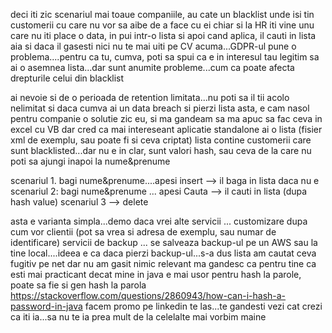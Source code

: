 deci
iti zic scenariul
mai toaue companiile, au cate un blacklist unde isi tin customerii cu care nu vor sa aibe de a face cu ei
chiar si la HR
iti vine unu care nu iti place o data, in pui intr-o lista
si apoi cand aplica, il cauti in lista aia si daca il gasesti nici nu te mai uiti pe CV
acuma...GDPR-ul pune o problema....pentru ca tu, cumva, poti sa spui ca e in interesul tau legitim sa ai o asemnea lista...dar sunt anumite probleme...cum ca poate afecta drepturile celui din blacklist

ai nevoie si de o perioada de retention limitata...nu poti sa il tii acolo nelimitat
si daca cumva ai un data breach si pierzi lista asta, e cam nasol pentru companie
o solutie zic eu, si ma gandeam sa ma apuc sa fac ceva in excel cu VB
dar cred ca mai intereseant aplicatie standalone
ai o lista (fisier xml de exemplu, sau poate fi si ceva criptat) 
lista contine customerii care sunt blacklisted...dar nu e in clar, sunt valori hash, sau ceva de la care nu poti sa ajungi inapoi la nume&prenume

scenariul 1. bagi nume&prenume....apesi insert --> il baga in lista daca nu e
scenariul 2: bagi nume&prenume  ... apesi Cauta --> il cauti in lista (dupa hash value)
scenariul 3 --> delete

asta e varianta simpla...demo daca vrei
alte servicii ... customizare dupa cum vor clientii (pot sa vrea si adresa de exemplu, sau numar de identificare)
servicii de backup ... se salveaza backup-ul pe un AWS sau la tine local....ideea e ca daca pierzi backup-ul...s-a dus lista
am cautat ceva fugitiv pe net dar nu am gasit nimic relevant
ma gandesc ca pentru tine ca esti mai practicant decat mine in java e mai usor
pentru hash la parole, poate sa fie si gen hash la parola
https://stackoverflow.com/questions/2860943/how-can-i-hash-a-password-in-java
facem promo pe linkedin
te las...te gandesti
vezi cat crezi ca iti ia...sa nu te ia prea mult de la celelalte
mai vorbim maine
